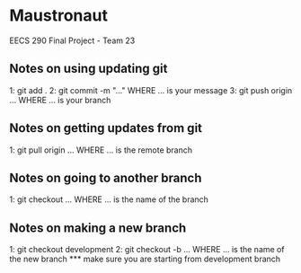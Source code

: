 # Maustronaut
EECS 290 Final Project - Team 23



## Notes on using updating git
1:   git add .
2:   git commit -m "..."   WHERE ... is your message
3:   git push origin ...   WHERE ... is your branch


## Notes on getting updates from git
1:   git pull origin ...   WHERE ... is the remote branch


## Notes on going to another branch
1:   git checkout ...   WHERE ... is the name of the branch


## Notes on making a new branch
1:   git checkout development
2:   git checkout -b ...   WHERE ... is the name of the new branch   *** make sure you are starting from development branch
